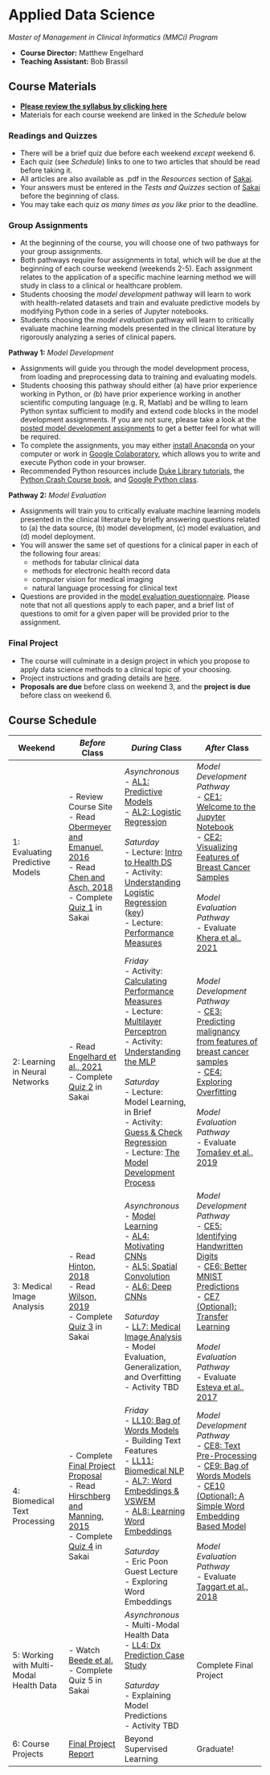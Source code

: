 # Applied Data Science
*Master of Management in Clinical Informatics (MMCi) Program*

- **Course Director:** Matthew Engelhard
- **Teaching Assistant:** Bob Brassil

## Course Materials

- **[Please review the syllabus by clicking here](syllabus.md)**
- Materials for each course weekend are linked in the *Schedule* below

### Readings and Quizzes
- There will be a brief quiz due before each weekend *except* weekend 6.
- Each quiz (see *Schedule*) links to one to two articles that should be read before taking it.
- All articles are also available as .pdf in the *Resources* section of [Sakai](https://sakai.duke.edu).
- Your answers must be entered in the *Tests and Quizzes* section of [Sakai](https://sakai.duke.edu) before the beginning of class.
- You may take each quiz *as many times as you like* prior to the deadline.

### Group Assignments
- At the beginning of the course, you will choose one of two pathways for your group assignments.
- Both pathways require four assignments in total, which will be due at the beginning of each course weekend (weekends 2-5). Each assignment relates to the application of a specific machine learning method we will study in class to a clinical or healthcare problem.
- Students choosing the *model development* pathway will learn to work with health-related datasets and train and evaluate predictive models by modifying Python code in a series of Jupyter notebooks.
- Students choosing the *model evaluation* pathway will learn to critically evaluate machine learning models presented in the clinical literature by rigorously analyzing a series of clinical papers.

**Pathway 1:** *Model Development*
- Assignments will guide you through the model development process, from loading and preprocessing data to training and evaluating models.
- Students choosing this pathway should either (a) have prior experience working in Python, or (b) have prior experience working in another scientific computing language (e.g. R, Matlab) and be willing to learn Python syntax sufficient to modify and extend code blocks in the model development assignments. If you are not sure, please take a look at the [posted model development assignments](notebooks) to get a better feel for what will be required.
- To complete the assignments, you may either [install Anaconda](https://www.anaconda.com/products/individual#Downloads) on your computer or work in [Google Colaboratory](colab.research.google.com), which allows you to write and execute Python code in your browser.
- Recommended Python resources include [Duke Library tutorials](https://library.duke.edu/data/tutorials), the [Python Crash Course book](https://www.amazon.com/Python-Crash-Course-Eric-Matthes-ebook/dp/B07J4521M3/ref=sr_1_1_sspa?dchild=1&keywords=Python+book&qid=1618331896&sr=8-1-spons&psc=1&spLa=ZW5jcnlwdGVkUXVhbGlmaWVyPUEzSVNYTDhDUExZQktDJmVuY3J5cHRlZElkPUEwODgwNjQwM0RNT0U2Nk9XTDdDQiZlbmNyeXB0ZWRBZElkPUEwOTg4NjEyODc5U0ZROVNEQkZEJndpZGdldE5hbWU9c3BfYXRmJmFjdGlvbj1jbGlja1JlZGlyZWN0JmRvTm90TG9nQ2xpY2s9dHJ1ZQ==), and [Google Python class](https://developers.google.com/edu/python/).

**Pathway 2:** *Model Evaluation*
- Assignments will train you to critically evaluate machine learning models presented in the clinical literature by briefly answering questions related to (a) the data source, (b) model development, (c) model evaluation, and (d) model deployment.
- You will answer the same set of questions for a clinical paper in each of the following four areas:
  - methods for tabular clinical data
  - methods for electronic health record data
  - computer vision for medical imaging
  - natural language processing for clinical text
- Questions are provided in the [model evaluation questionnaire](model_evaluation.md). Please note that not all questions apply to each paper, and a brief list of questions to omit for a given paper will be provided prior to the assignment.

### Final Project
- The course will culminate in a design project in which you propose to apply data science methods to a clinical topic of your choosing.
- Project instructions and grading details are [here](final_project.md).
- **Proposals are due** before class on weekend 3, and the **project is due** before class on weekend 6.

## Course Schedule

Weekend | *Before* Class | *During* Class | *After* Class
--- | --- | --- | ---
1: Evaluating Predictive Models | - Review Course Site<br>- Read [Obermeyer and Emanuel, 2016](https://www.ncbi.nlm.nih.gov/pmc/articles/PMC5070532/)<br>- Read [Chen and Asch, 2018](https://www.ncbi.nlm.nih.gov/pmc/articles/PMC5953825/)<br>- Complete [Quiz 1](quizzes/q1.md) in Sakai | *Asynchronous*<br>- [AL1: Predictive Models](lectures/al1.pdf)<br>- [AL2: Logistic Regression](lectures/al2.pdf)<br><br>*Saturday*<br>- Lecture: [Intro to Health DS](lectures/ll1.pdf)<br>- Activity: [Understanding Logistic Regression](activities/logistic_regression.pdf) ([key](activities/logistic_regression_key.pdf))<br>- Lecture: [Performance Measures](lectures/ll3.pdf) | *Model Development Pathway*<br>- [CE1: Welcome to the Jupyter Notebook](notebooks/ce1.ipynb)<br>- [CE2: Visualizing Features of Breast Cancer Samples](notebooks/ce2.ipynb)<br><br>*Model Evaluation Pathway*<br>- Evaluate [Khera et al., 2021](https://jamanetwork.com/journals/jamacardiology/fullarticle/2777055)
2: Learning in Neural Networks | - Read [Engelhard et al., 2021](https://jamanetwork.com/journals/jamacardiology/article-abstract/2777054)<br>- Complete [Quiz 2](quizzes/q2.md) in Sakai | *Friday*<br>- Activity: [Calculating Performance Measures](activities/psa_performance.xlsx)<br>- Lecture: [Multilayer Perceptron](lectures/mlp_updated.pdf)<br>- Activity: [Understanding the MLP](activities/multilayer_perceptron.pdf)<br><br>*Saturday*<br>- Lecture: Model Learning, in Brief<br>- Activity: [Guess & Check Regression](activities/mortality_example.xlsx)<br>- Lecture: [The Model Development Process](lectures/model_development.pdf) | *Model Development Pathway*<br>- [CE3: Predicting malignancy from features of breast cancer samples](notebooks/ce3.ipynb)<br>- [CE4: Exploring Overfitting](notebooks/ce4.ipynb)<br><br>*Model Evaluation Pathway*<br>- Evaluate [Tomašev et al., 2019](https://www.ncbi.nlm.nih.gov/pmc/articles/PMC6722431/)
3: Medical Image Analysis | - Read [Hinton, 2018](https://jamanetwork.com/journals/jama/fullarticle/2701666)<br>- Read [Wilson, 2019](https://www.ncbi.nlm.nih.gov/pmc/articles/PMC7735021/)<br>- Complete [Quiz 3](quizzes/q3.md) in Sakai | *Asynchronous*<br>- [Model Learning](lectures/ll5.pdf)<br>- [AL4: Motivating CNNs](lectures/al4.pdf)<br>- [AL5: Spatial Convolution](lectures/al5.pdf)<br>- [AL6: Deep CNNs](lectures/al6.pdf)<br><br>*Saturday*<br>- [LL7: Medical Image Analysis](lectures/ll7.pdf)<br>- Model Evaluation, Generalization, and Overfitting<br>- Activity TBD | *Model Development Pathway*<br>- [CE5: Identifying Handwritten Digits](notebooks/ce5.ipynb)<br>- [CE6: Better MNIST Predictions](notebooks/ce6.ipynb)<br>- [CE7 (Optional): Transfer Learning](notebooks/ce7.ipynb)<br><br>*Model Evaluation Pathway*<br>- Evaluate [Esteva et al., 2017](https://www.nature.com/articles/nature21056)
4: Biomedical Text Processing | - Complete [Final Project Proposal](final_project.md#proposal-1-page)<br>- Read [Hirschberg and Manning, 2015](https://science.sciencemag.org/content/349/6245/261)<br>- Complete [Quiz 4](quizzes/q4.md) in Sakai | *Friday*<br>- [LL10: Bag of Words Models](lectures/ll10.pdf)<br>- Building Text Features<br>- [LL11: Biomedical NLP](lectures/ll11.pdf)<br>- [AL7: Word Embeddings & VSWEM](lectures/al7.pdf)<br>- [AL8: Learning Word Embeddings](lectures/al8.pdf)<br><br>*Saturday*<br>- Eric Poon Guest Lecture<br>- Exploring Word Embeddings | *Model Development Pathway*<br>- [CE8: Text Pre-Processing](notebooks/ce8.ipynb)<br>- [CE9: Bag of Words Models](notebooks/ce9.ipynb)<br>- [CE10 (Optional): A Simple Word Embedding Based Model](notebooks/ce10.ipynb)<br><br>*Model Evaluation Pathway*<br>- Evaluate [Taggart et al., 2018](https://jamanetwork.com/journals/jamanetworkopen/fullarticle/2706498)
5: Working with Multi-Modal Health Data | - Watch [Beede et al.](https://youtu.be/-7VR8fZFOT4)<br>- Complete Quiz 5 in Sakai | *Asynchronous*<br>- Multi-Modal Health Data<br>- [LL4: Dx Prediction Case Study](lectures/ll4.pdf)<br><br>*Saturday*<br>- Explaining Model Predictions<br>- Activity TBD | Complete Final Project
6: Course Projects | [Final Project Report](final_project.md#report-3-pages-single-spaced) | Beyond Supervised Learning | Graduate!
